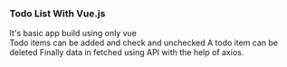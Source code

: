 ### Todo List With Vue.js
It's basic app build using only vue  
Todo items can be added and check and unchecked
A todo item can be deleted
Finally data in fetched using API with the help of axios.
